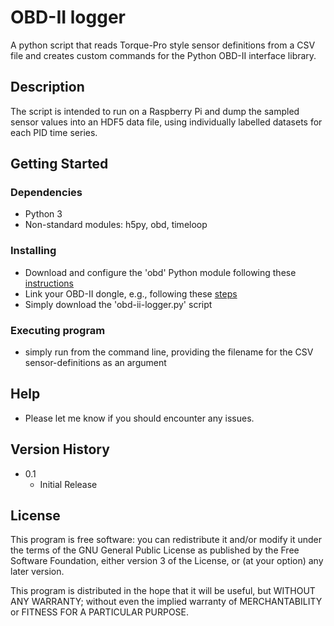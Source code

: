 # OBD-II logger

A python script that reads Torque-Pro style sensor definitions from a CSV file and creates custom commands for the Python OBD-II interface library.

## Description

The script is intended to run on a Raspberry Pi and dump the sampled sensor values into an HDF5 data file, using individually labelled datasets for each PID time series.

## Getting Started

### Dependencies

* Python 3
* Non-standard modules: h5py, obd, timeloop

### Installing

* Download and configure the 'obd' Python module following these [instructions](https://python-obd.readthedocs.io/en/latest/#installation)
* Link your OBD-II dongle, e.g., following these [steps](https://fsjohnny.medium.com/connecting-your-bluetooth-obdii-adapter-or-other-serial-port-adapters-to-a-raspberry-pi-3-f2c9663dae73)
* Simply download the 'obd-ii-logger.py' script

### Executing program
* simply run from the command line, providing the filename for the CSV sensor-definitions as an argument

## Help

* Please let me know if you should encounter any issues.

## Version History

* 0.1
    * Initial Release

## License

This program is free software: you can redistribute it and/or modify it under the terms of the GNU General Public License as published by the Free Software Foundation, either version 3 of the License, or (at your option) any later version.

This program is distributed in the hope that it will be useful, but WITHOUT ANY WARRANTY; without even the implied warranty of MERCHANTABILITY or FITNESS FOR A PARTICULAR PURPOSE.

